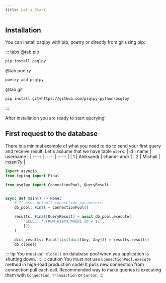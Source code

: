 ```yaml
---
title: Let's Start
---
```


## Installation

You can install psqlpy with pip, poetry or directly from git using pip:

::: tabs
@tab pip

```bash
pip install psqlpy
```

@tab poetry

```bash
poetry add psqlpy
```

@tab git

```bash
pip install git+https://github.com/psqlpy-python/psqlpy
```

:::

After installation you are ready to start querying!

## First request to the database

There is a minimal example of what you need to do to send your first query and receive result.
Let's assume that we have table `users`:
| id | name | username |
| :---: | :---: | :---: |
| 1 | Aleksandr | chandr-andr |
| 2 | Michail | insani7y |

```python
import asyncio
from typing import Final

from psqlpy import ConnectionPool, QueryResult


async def main() -> None:
    # It uses default connection parameters
    db_pool: Final = ConnectionPool()

    results: Final[QueryResult] = await db_pool.execute(
        "SELECT * FROM users WHERE id = $1",
        [2],
    )

    dict_results: Final[list[dict[Any, Any]]] = results.result()
    db.close()
```

::: tip
You must call `close()` on database pool when you application is shutting down.
:::
::: caution
You must not use `ConnectionPool.execute` method in high-load production code!
It pulls new connection from connection pull each call.
Recommended way to make queries is executing them with `Connection`, `Transaction` or `Cursor`.
:::

